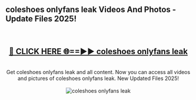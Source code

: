 <h2>coleshoes onlyfans leak Videos And Photos - Update Files 2025!</h2>
<br>
<div align="center">
<h2><a href="https://top-ai-tools.click/QrbHav" rel="nofollow">🔴 CLICK HERE 🌐==►► coleshoes onlyfans leak</a></h2>
<br>
Get coleshoes onlyfans leak and all content. Now you can access all videos and pictures of coleshoes onlyfans leak. New Updated Files 2025!
<br>
<br>
<a href="https://top-ai-tools.click/QrbHav" rel="nofollow" data-target="animated-image.originalLink"><img src="https://i.ibb.co.com/WyWwxjT/player-gif2.gif" alt="coleshoes onlyfans leak" style="max-width: 100%; display: inline-block;" data-target="animated-image.originalImage"></a>
</div>
<br>